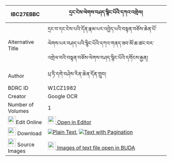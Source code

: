 |IBC27EBBC|དྲང་ངེས་ལེགས་བཤད་སྙིང་པོའི་དཀའ་འགྲེལ། 
| --- | --- 
|Alternative Title |དྲང་བ་དང་ངེས་པའི་དོན་རྣམ་པར་འབྱེད་པའི་བསྟན་བཅོས་ཆེན་པོ་ལེགས་པར་བཤད་པའི་སྙིང་པོའི་དཀའ་གནད་ཟབ་མོ་ཆ་ཚང་བར་འགྲེལ་བའི་བསྟན་བཅོས་ལེགས་བཤད་སྙིང་པོའི་དགོངས་རྒྱན།
|Author| པྲ་ཏི་དགེ་བཤེས་རིན་ཆེན་དོན་གྲུབ།
|BDRC ID | W1CZ1982
|Creator | Google OCR
|Number of Volumes| 1
|<img width="25" src="https://img.icons8.com/color/25/000000/edit-property.png">Edit Online| [<img width="25" src="https://avatars.githubusercontent.com/u/45091458?s=200&v=4"> Open in Editor](http://editor.openpecha.org/IBC27EBBC)
|<img width="25" src="https://img.icons8.com/fluent/48/000000/download-2.png"/>  Download | [![](https://img.icons8.com/color/20/000000/txt.png)Plain Text](https://github.com/Openpecha/IBC27EBBC/releases/download/v1/drang_ngelek_she_nyingpo_i_kan_plain_IBC27EBBC.zip), [![](https://img.icons8.com/color/20/000000/txt.png)Text with Pagination](https://github.com/Openpecha/IBC27EBBC/releases/download/v1/drang_ngelek_she_nyingpo_i_kan_pages_IBC27EBBC.zip)
|<img width="25" src="https://img.icons8.com/plasticine/100/000000/pictures-folder.png"/>  Source Images | [<img width="25" src="https://library.bdrc.io/icons/BUDA-small.svg"> Images of text file open in BUDA](https://library.bdrc.io/show/bdr:W1CZ1982)